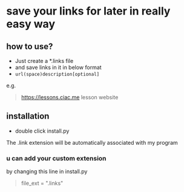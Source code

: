 # save your links for later in really easy way

## how to use?
- Just create a *.links file
- and save links in it in below format
- `url(space)description[optional]`

e.g.
> https://lessons.ciac.me lesson website

## installation
- double click install.py

The .link extension will be automatically associated with my program

### u can add your custom extension
by changing this line in install.py
> file_ext = ".links"
